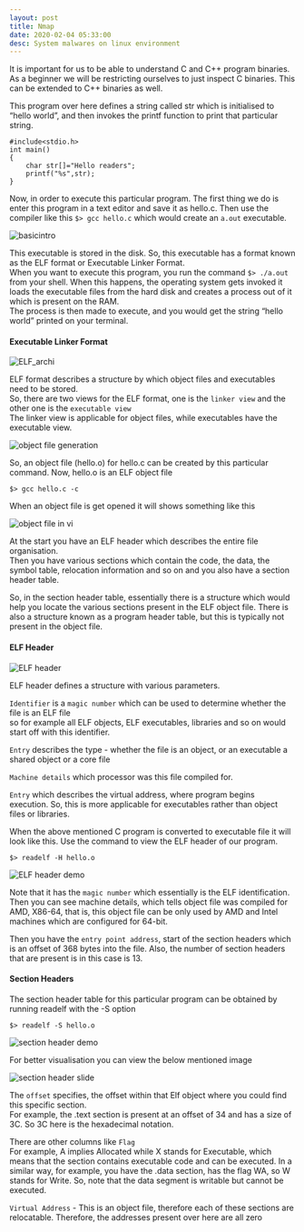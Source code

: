 ```yaml
---
layout: post
title: Nmap
date: 2020-02-04 05:33:00
desc: System malwares on linux environment
---
```


It is important for us to be able to understand C and C++ program binaries. As a beginner we will be restricting ourselves to just inspect
C binaries. This can be extended to C++ binaries as well.  

This program over here defines a string called str which is initialised to “hello world”, and then invokes the printf function to print
that particular string.  

```
#include<stdio.h>
int main()
{
	char str[]="Hello readers";
	printf("%s",str);
}
```

Now, in order to execute this particular program. The first thing we do is enter this program in a text editor and save it as hello.c. Then use the compiler like this
`$> gcc hello.c` which would create an `a.out` executable.   

![basicintro](https://user-images.githubusercontent.com/17383454/73702928-3ad24c00-4714-11ea-9de8-4a7298523ee9.png)  

This executable is stored in the disk. So, this executable has a format known as the ELF format or Executable Linker Format.  
When you want to execute this program, you run the command `$> ./a.out` from your shell. When this happens, the operating system gets invoked it loads the executable files from the
hard disk and creates a process out of it which is present on the RAM.  
The process is then made to execute, and you would get the string “hello world” printed on your terminal.

#### Executable Linker Format  

![ELF_archi](https://user-images.githubusercontent.com/17383454/73702982-69e8bd80-4714-11ea-8a1a-c7782c5a8683.png)    

ELF format describes a structure by which object files and executables need to be stored.  
So, there are two views for the ELF format, one is the `linker view` and the other one is the `executable view`  
The linker view is applicable for object files, while executables have the executable view.  

![object file generation](https://user-images.githubusercontent.com/17383454/73703002-871d8c00-4714-11ea-9df5-a8ba859a4fca.png)  

So, an object file (hello.o) for hello.c  can be created by this particular command. Now, hello.o is an ELF object file  

```$> gcc hello.c -c ```

When an object file is get opened it will shows something like this   

![object file in vi](https://user-images.githubusercontent.com/17383454/73703013-94d31180-4714-11ea-80a4-58cb1c84113a.png)  

At the start you have an ELF header which describes the entire file organisation.  
Then you have various sections which contain the code, the data, the symbol table, relocation information and so on and you also have a section header table.    

So, in the section header table, essentially there is a structure which would help you locate the various sections present in the ELF object file. There is also a structure known as a program header table, but this is typically not present in the object file.

#### ELF Header  

![ELF header](https://user-images.githubusercontent.com/17383454/73703306-7e798580-4715-11ea-903d-01a31878bcb5.png)  

ELF header defines a structure with various parameters.   

`Identifier` is a `magic number` which can be used to determine whether the file is an ELF file  
so for example all ELF objects, ELF executables, libraries and so on would start off with this identifier.  

`Entry` describes the type -  whether the file is an object, or an executable a shared object or a core file  

`Machine details` which processor was this file compiled for.  

`Entry` which describes the virtual address, where program begins execution. So, this is more applicable for executables rather than object files or libraries.

When the above mentioned C program is converted to executable file it will look like this. Use the command to view the ELF header of our program.  

`$> readelf -H hello.o`

![ELF header demo](https://user-images.githubusercontent.com/17383454/73703887-80dcdf00-4717-11ea-864f-10ee3bd667a1.png)  

Note that it has the `magic number` which essentially is the ELF identification. Then you can see machine details, which tells object file was compiled for AMD, X86-64, that is, this object
file can be only used by AMD and Intel machines which are configured for 64-bit.  

Then you have the `entry point address`, start of the section headers which is an offset of 368 bytes into the file. Also, the number of section
headers that are present is in this case is 13.


#### Section Headers  

The section header table for this particular program can be obtained by running readelf with the -S option

`$> readelf -S hello.o`

![section header demo](https://user-images.githubusercontent.com/17383454/73705218-407f6000-471b-11ea-89f4-deecdcc6fe76.png)

For better visualisation you can view the below mentioned image   

![section header slide](https://user-images.githubusercontent.com/17383454/73705288-758bb280-471b-11ea-86a9-04b5e45a4a22.png)

The `offset` specifies, the offset within that Elf object where you could find this specific section.  
For example, the .text section is present at an offset of 34 and has a size of 3C.
So 3C here is the hexadecimal notation. 

There are other columns like `Flag`    
For example,  A implies Allocated while X stands for Executable, which means that the section contains executable code and can be executed.
In a similar way, for example, you have the .data section, has the flag WA, so W stands for Write. So, note that the data segment is writable but cannot be executed.

`Virtual Address` - This is an object file, therefore each of these sections are relocatable. Therefore, the addresses present over here are all zero






